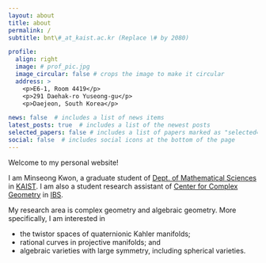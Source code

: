 ```yaml
---
layout: about
title: about
permalink: /
subtitle: bnt\#_at_kaist.ac.kr (Replace \# by 2080)

profile:
  align: right
  image: # prof_pic.jpg
  image_circular: false # crops the image to make it circular
  address: >
    <p>E6-1, Room 4419</p>
    <p>291 Daehak-ro Yuseong-gu</p>
    <p>Daejeon, South Korea</p>

news: false  # includes a list of news items
latest_posts: true  # includes a list of the newest posts
selected_papers: false # includes a list of papers marked as "selected={true}"
social: false  # includes social icons at the bottom of the page
---
```


Welcome to my personal website!

I am Minseong Kwon, a graduate student of [Dept. of Mathematical Sciences](https://mathsci.kaist.ac.kr/) in [KAIST](https://www.kaist.ac.kr/). I am also a student research assistant of [Center for Complex Geometry](https://ccg.ibs.re.kr/) in [IBS](https://www.ibs.re.kr/eng.do).

My research area is complex geometry and algebraic geometry. More specifically, I am interested in

* the twistor spaces of quaternionic Kahler manifolds;
* rational curves in projective manifolds; and
* algebraic varieties with large symmetry, including spherical varieties.

